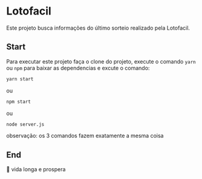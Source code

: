 # Lotofacil

Este projeto busca informações do último sorteio realizado pela Lotofacil.

## Start

Para executar este projeto faça o clone do projeto, execute o comando `yarn` ou `npm` para baixar as dependencias e excute o comando:

```sh
yarn start
```

ou

```sh
npm start
```

ou

```sh
node server.js
```

observação: os 3 comandos fazem exatamente a mesma coisa

## End

 🖖 vida longa e prospera

